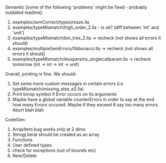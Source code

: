Semantic [some of the following 'problems' might be fixed - probably outdated readme]:
1. examples/semCorrect/types/maze.lla
2. examples/typeMismatch/high_order_2.lla - is ok? (diff between 'int' and 'unit')
3. examples/typeMismatch/bin_tree_2.lla -> recheck (not shows all errors it should)
4. examples/multipleSemErrors/fibbonacci.lla -> recheck (not shows all errors it should)
5. examples/typeMismatch/lessparams_singlecallparam.lla -> recheck tomorrow (int -> int -> int -> unit)

Overall, printing is fine.
We should:
1. Set some more custom messages in certain errors (i.e typeMismatch/missing_else_e2.lla)
2. Print binop symbol if Error occurs on its arguments
3. Maybe have a global variable counterErrors in order to say at the end how many Errors occured. Maybe if they exceed 8 say too many errors. Abort blah blah

CodeGen:
1. ArrayItem bug works only at 2 dims
2. StringLiteral should be created as an array
3. Functions
4. User defined types
5. check for exceptions (out of bounds etc)
6. New/Delete